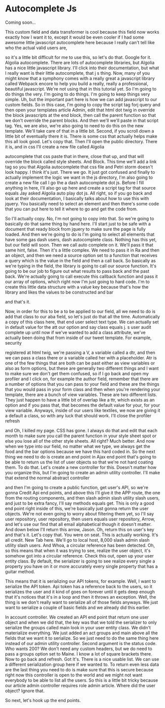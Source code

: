 # Autocomplete Js

Coming soon...

This custom field and data transformer is cool because this field now works exactly how I want it to, except it would be even cooler if I had some awesome little javascript autocomplete here because I really can't tell like who the actual valid users are, 

so it's a little bit difficult for me to use this, so let's do that. Google for it. Algolia autocomplete. There are lots of autocomplete libraries, but Algolia has a nice little javascript library. I'll click into their documentation, but what I really want is their little autocomplete, that j s thing. Now, many of you might know that a symphony comes with a really great a javascript library called Webpack encore to help you build a really, really a professional, beautiful javascript. We're not using that in this tutorial yet. So I'm going to do things the very. I'm going to do things. I'm going to keep things very simple. Uh, but the important part here is how we can add javascript to our custom fields. So in this case, I'm going to copy the script tag forj query and then open your templates article Admin, edit that html dot twig in override the block javascripts at the end block, then call the parent function so that we don't override the parent blocks. And then we'll we'll paste in that script tag. Yes, we are also, we're also going to need to do this on the new template. We'll take care of that in a little bit. Second, if you scroll down a little bit of eventually there it is. There is some css that actually helps make this all look good. Let's copy that. Then I'll open the public directory. There it is, and in css I'll create a new file called Algolia 

autocomplete that css paste that in there, close that up, and that will override the block called style sheets. And Block. This time we'll add a link tag so you that Algolia autocomplete that css file and Petri storm doesn't look happy. I think it's just. There we go. It just got confused and finally to actually implement the logic we want in the js directory, I'm also going to create a new file call l go the a dash autocomplete dot js. Before I fill anything in here, I'll also go up here and create a script tag for that source equals Jay asked Algolia auto play dot js. All right, so if you go back and look at their documentation, I basically talks about how to use this with jquery. You basically need to select an element and then there's some code that you can put here to tell it where to go and get the code from. 

So I'll actually copy. No, I'm not going to copy into that. So we're going to basically do that same thing by hand here. I'll start just to be safe with a document that ready block from jquery to make sure the page is fully loaded. And then we're going to do is I'm going to select all elements that have some gas dash users, dash autocomplete class. Nothing has this yet, but our field will soon. Then we call auto complete on it. We'll pass it that same hint, false. Then it's a little complex. We need to pass it in Ra and then an object, and then we need a source option set to a function that receives a query which is the value in the field and then a call back. So basically as we're typing in the field, the library is going to call our source function. It's going to be our job to figure out what results to pass back and the past back. We're actually going to call execute this callback function and pass it our array of options, which right now I'm just going to hard code. I'm to create this little data structure with a value key because that's how the library and likes the values to be constructed and bar 

and that's it. 

Now, in order for this to be a to be applied to our field, all we need to do is add that class to our aba field, so let's just do that all the time. Automatically a copy of this class here, that end user select text type. We can actually set in default value for the att our option and say class equals j. s user audit complete up until now if we've wanted to add a class attribute, we've actually been doing that from inside of our tweet template. For example, security 

registered at html twig, we're passing a V, a variable called a dtr, and then we can pass a class there or a variable called her with a placeholder. Atr is one of the few things that are both can be past either as view variables or also as form options, but these are generally two different things and I want to make sure we don't get them confused, so if I go back and open my profiler and I click on, for example the author field, remember that there are a number of options that you can pass to your field and these are the things that you would pass in your form class and then when you're rendering your template, there are a bunch of view variables. These are two different lists. They just happen to have a little bit of overlap like a ttr, which exists as an option and if you pass that, that becomes the default value for your, for your view variable. Anyways, inside of our users like textiles, we now are giving it a default a class, so with any luck that should work. I'll close the profiler refresh 

and Oh, I killed my page. CSS has gone. I always do that and edit that each month to make sure you call the parent function in your style sheet spot or else you lose all of the other style sheets. All right? Much better. And now when we type into our field, no matter what we type, we always get the food and the bar options because we have this hard coded in. So the next thing we need to do is create an end point in Ajax end point that's going to be able to return us the list of user objects so that we're not hard coating them. To do that. Let's create a new controller for this. Doesn't matter how you organize this, but I'm going to create an admin utility controller. I'll make that extend the normal abstract controller 

and then I'm going to create a public function, get user's API, so we're gonna Credit Api end points, and above this I'll give it the APP route, the one from the routing components, and then slash admin slash utility slash users, and just to be extra fancy, I'll say methods equals get. This is only a good end point right inside of this, we're basically just gonna return the user objects. We're not even going to worry about filtering them yet, so I'll say user repository, user repository, then users equals user repository, Arrow, and let's use our find that all email alphabetical though it doesn't matter. And down below I'll return this arrow, Jason. Oh, return this on user's key and that's it. Let's copy that. You were on seat. This is actually working. It's all credit. New Tab here. We'll go to local host, 8,000 slash admin slash utility slash users. And Whoa, a circular reference has been detected. Oh, so this means that when it was trying to see, realize the user object, it's somehow got into a circular reference. Check this out, open up your user entity class. By default, the serializer is going to see realize every single a property you have on it or more accurately every single property that has a guitar method. 

This means that it is serializing our API tokens, for example. Well, I want to serialize the API token. Api token has a reference back to the users, so it serializes the user and it kind of goes on forever until it gets deep enough that it's notices that it's in a loop and then it throws an exception. Well, the thing is we don't really want to serialize all of those fields anyways. We just want to serialize a couple of basic fields and we already did this earlier. 

In account controller. We created an API end point that return one user object and when we did that, the key was that we told the serializer to only serialize the groups called main look in your user entity class. We didn't materialize everything. We just added an act groups and main above all the fields that we want it to serialize. So we just need to do the same thing here instead of our admin utility controller. Second argument is the status code. Who wants 200? We don't need any custom headers, but we do need to pass a groups option set to Maine. I know a lot of square brackets there. Now to go back and refresh. Got It's. There is a nice usable list. We can use a different serialization group here if we wanted to. To return even less data are the last thing you need to do is make sure that this is secure because right now this controller is open to the world and we might not want everybody to be able to list all the users. So this is a little bit tricky because our article admin controller requires role admin article. Where did the user object? Ignore that. 

So next, let's hook up the end points.
